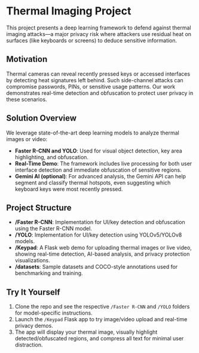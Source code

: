 # Thermal Imaging Project

This project presents a deep learning framework to defend against thermal imaging attacks—a major privacy risk where attackers use residual heat on surfaces (like keyboards or screens) to deduce sensitive information.

## Motivation
Thermal cameras can reveal recently pressed keys or accessed interfaces by detecting heat signatures left behind. Such side-channel attacks can compromise passwords, PINs, or sensitive usage patterns. Our work demonstrates real-time detection and obfuscation to protect user privacy in these scenarios.

## Solution Overview
We leverage state-of-the-art deep learning models to analyze thermal images or video:
- **Faster R-CNN and YOLO**: Used for visual object detection, key area highlighting, and obfuscation.
- **Real-Time Demo**: The framework includes live processing for both user interface detection and immediate obfuscation of sensitive regions.
- **Gemini AI (optional)**: For advanced analysis, the Gemini API can help segment and classify thermal hotspots, even suggesting which keyboard keys were most recently pressed.

## Project Structure
- **/Faster R-CNN**: Implementation for UI/key detection and obfuscation using the Faster R-CNN model.
- **/YOLO**: Implementation for UI/key detection using YOLOv5/YOLOv8 models.
- **/Keypad**: A Flask web demo for uploading thermal images or live video, showing real-time detection, AI-based analysis, and privacy protection visualizations.
- **/datasets**: Sample datasets and COCO-style annotations used for benchmarking and training.

## Try It Yourself
1. Clone the repo and see the respective `/Faster R-CNN` and `/YOLO` folders for model-specific instructions.
2. Launch the `/Keypad` Flask app to try image/video upload and real-time privacy demos.
3. The app will display your thermal image, visually highlight detected/obfuscated regions, and compress all text for minimal user distraction.

